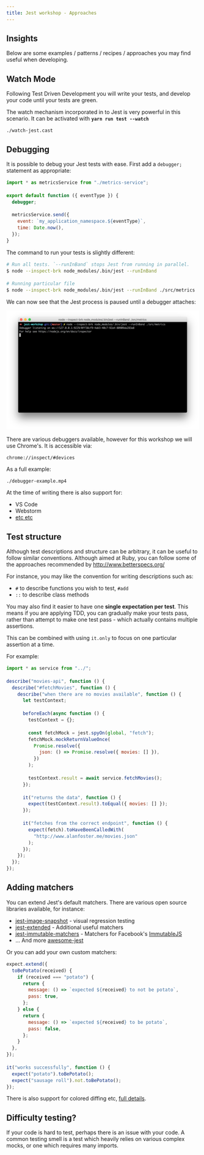 ```yaml
---
title: Jest workshop - Approaches
---
```


## Insights

Below are some examples / patterns / recipes / approaches you may find
useful when developing.

## Watch Mode

Following Test Driven Development you will write your tests,
and develop your code until your tests are green.

The watch mechanism incorporated in to Jest is very powerful
in this scenario. It can be activated with **`yarn run test --watch`**

```asciinema
./watch-jest.cast
```

## Debugging

It is possible to debug your Jest tests with ease. First add a `debugger;` statement as appropriate:

```javascript {"highlight": "4"}
import * as metricsService from "./metrics-service";

export default function ({ eventType }) {
  debugger;

  metricsService.send({
    event: `my_application_namespace.${eventType}`,
    time: Date.now(),
  });
}
```

The command to run your tests is slightly different:

```bash
# Run all tests. `--runInBand` stops Jest from running in parallel.
$ node --inspect-brk node_modules/.bin/jest --runInBand

# Running particular file
$ node --inspect-brk node_modules/.bin/jest --runInBand ./src/metrics
```

We can now see that the Jest process is paused until a debugger attaches:

![](./paused-jest.png "Example of Jest waiting until a debugger has attached")

There are various debuggers available, however for this workshop we will use Chrome's.
It is accessible via:

```
chrome://inspect/#devices
```

As a full example:

```video
./debugger-example.mp4
```

At the time of writing there is also support for:

- VS Code
- Webstorm
- [etc etc](https://facebook.github.io/jest/docs/en/troubleshooting.html)

## Test structure

Although test descriptions and structure can be arbitrary, it can be useful to follow similar conventions.
Although aimed at Ruby, you can follow some of the approaches recommended by http://www.betterspecs.org/

For instance, you may like the convention for writing descriptions such as:

- `#` to describe functions you wish to test, `#add`
- `::` to describe class methods

You may also find it easier to have one **single expectation per test**. This means if you are applying TDD, you can gradually make your tests pass,
rather than attempt to make one test pass - which actually contains multiple assertions.

This can be combined with using `it.only` to focus on one particular assertion at a time.

For example:

```javascript {"highlight": "6,18,21-23,25-28}"}
import * as service from "../";

describe("movies-api", function () {
  describe("#fetchMovies", function () {
    describe("when there are no movies available", function () {
      let testContext;

      beforeEach(async function () {
        testContext = {};

        const fetchMock = jest.spyOn(global, "fetch");
        fetchMock.mockReturnValueOnce(
          Promise.resolve({
            json: () => Promise.resolve({ movies: [] }),
          })
        );

        testContext.result = await service.fetchMovies();
      });

      it("returns the data", function () {
        expect(testContext.result).toEqual({ movies: [] });
      });

      it("fetches from the correct endpoint", function () {
        expect(fetch).toHaveBeenCalledWith(
          "http://www.alanfoster.me/movies.json"
        );
      });
    });
  });
});
```

## Adding matchers

You can extend Jest's default matchers. There are various open source libraries available, for instance:

- [jest-image-snapshot](https://www.npmjs.com/package/jest-image-snapshot) - visual regression testing
- [jest-extended](https://github.com/jest-community/jest-extended) - Additional useful matchers
- [jest-immutable-matchers](https://www.npmjs.com/package/jest-immutable-matchers) - Matchers for Facebook's [ImmutableJS](https://facebook.github.io/immutable-js/)
- ... And more [awesome-jest](https://github.com/jest-community/awesome-jest)

Or you can add your own custom matchers:

```javascript
expect.extend({
  toBePotato(received) {
    if (received === "potato") {
      return {
        message: () => `expected ${received} to not be potato`,
        pass: true,
      };
    } else {
      return {
        message: () => `expected ${received} to be potato`,
        pass: false,
      };
    }
  },
});

it("works successfully", function () {
  expect("potato").toBePotato();
  expect("sausage roll").not.toBePotato();
});
```

There is also support for colored diffing etc, [full details](https://facebook.github.io/jest/docs/en/expect.html#expectextendmatchers).

## Difficulty testing?

If your code is hard to test, perhaps there is an issue with your code. A common testing smell is a test which heavily
relies on various complex mocks, or one which requires many imports.
